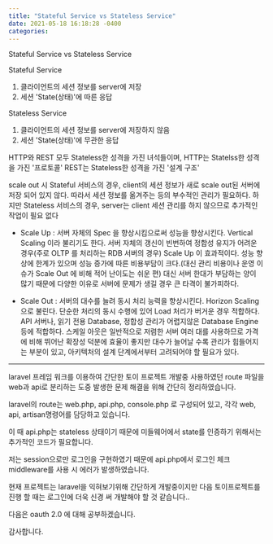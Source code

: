```yaml
---
title: "Stateful Service vs Stateless Service"
date: 2021-05-18 16:18:28 -0400
categories:
---
```


Stateful Service vs Stateless Service

Stateful Service
1. 클라이언트의 세션 정보를 server에 저장
2. 세션 'State(상태)'에 따른 응답

Stateless Service
1. 클라이언트의 세션 정보를 server에 저장하지 않음
2. 세션 'State(상태)'에 무관한 응답

HTTP와 REST 모두 Stateless한 성격을 가진 녀석들이며,
HTTP는 Statelss한 성격을 가진 '프로토콜'
REST는  Stateless한 성격을 가진 '설계 구조'

scale out 시 Stateful 서비스의 경우, client의 세션 정보가 새로 scale out된 서버에 저장 되어 있지 않다.
따라서 세션 정보를 옮겨주는 등의 부수적인 관리가 필요하다.
하지만 Stateless 서비스의 경우, server는 client 세션 관리를 하지 않으므로 추가적인 작업이 필요 없다

* Scale Up : 
서버 자체의 Spec 을 향상시킴으로써 성능을 향상시킨다.
Vertical Scaling 이라 불리기도 한다.
서버 자체의 갱신이 빈번하여 정합성 유지가 어려운 경우(주로 OLTP 를 처리하는 RDB 서버의 경우) Scale Up 이 효과적이다.
성능 향상에 한계가 있으며 성능 증가에 따른 비용부담이 크다.(대신 관리 비용이나 운영 이슈가 Scale Out 에 비해 적어 난이도는 쉬운 편)
대신 서버 한대가 부담하는 양이 많기 때문에 다양한 이유로 서버에 문제가 생길 경우 큰 타격이 불가피하다.

* Scale Out :
서버의 대수를 늘려 동시 처리 능력을 향상시킨다.
Horizon Scaling 으로 불린다.
단순한 처리의 동시 수행에 있어 Load 처리가 버거운 경우 적합하다.
API 서버나, 읽기 전용 Database, 정합성 관리가 어렵지않은 Database Engine 등에 적합하다.
스케일 아웃은 일반적으로 저렴한 서버 여러 대를 사용하므로 가격에 비해 뛰어난 확장성 덕분에 효율이 좋지만 대수가 늘어날 수록 관리가 힘들어지는 부분이 있고, 아키텍처의 설계 단계에서부터 고려되어야 할 필요가 있다.

---

laravel 프레임 워크를 이용하여 간단한 토이 프로젝트 개발중 사용하였던 route 파일을 web과 api로 분리하는 도중 발생한 문제 해결을 위해 간단히 정리하였습니다.

laravel의 route는 web.php, api.php, console.php 로 구성되어 있고, 각각 web, api, artisan명령어를 담당하고 있습니다.

이 때 api.php는 stateless 상태이기 때문에 미들웨어에서 state를 인증하기 위해서는 추가적인 코드가 필요합니다.

저는 session으로만 로그인을 구현하였기 때문에 api.php에서 로그인 체크 middleware를 사용 시 에러가 발생하였습니다.

현재 프로젝트는 laravel을 익혀보기위해 간단하게 개발중이지만 다음 토이프로젝트를 진행 할 때는 로그인에 더욱 신경 써 개발해야 할 것 같습니다..

다음은 oauth 2.0 에 대해 공부하겠습니다.

감사합니다.
